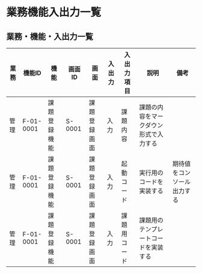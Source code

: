 # 業務機能入出力一覧
## 業務・機能・入出力一覧
| 業務 | 機能ID    | 機能         | 画面ID | 画面         | 入出力 | 入出力項目   | 説明                                   | 備考                       |
| ---- | --------- | ------------ | ------ | ------------ | ------ | ------------ | -------------------------------------- | -------------------------- |
| 管理 | F-01-0001 | 課題登録機能 | S-0001 | 課題登録画面 | 入力   | 課題内容     | 課題の内容をマークダウン形式で入力する |                            |
| 管理 | F-01-0001 | 課題登録機能 | S-0001 | 課題登録画面 | 入力   | 起動コード   | 実行用のコードを実装する               | 期待値をコンソール出力する |
| 管理 | F-01-0001 | 課題登録機能 | S-0001 | 課題登録画面 | 入力   | 課題用コード | 課題用のテンプレートコードを実装する   |                            |
